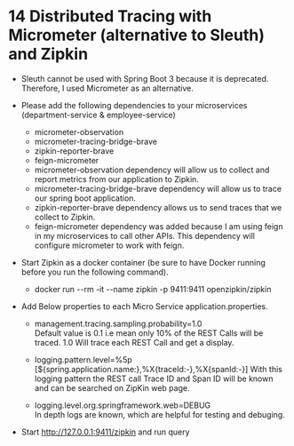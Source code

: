 # 14 Distributed Tracing with Micrometer (alternative to Sleuth) and Zipkin

- Sleuth cannot be used with Spring Boot 3 because it is deprecated. 
  Therefore, I used Micrometer as an alternative.
- Please add the following dependencies to your microservices (department-service & employee-service)
  - micrometer-observation
  - micrometer-tracing-bridge-brave
  - zipkin-reporter-brave</artifactId>
  - feign-micrometer
  - micrometer-observation dependency will allow us to collect and report metrics from our application to Zipkin.
  - micrometer-tracing-bridge-brave dependency will allow us to trace our spring boot application.
  - zipkin-reporter-brave dependency allows us to send traces that we collect to Zipkin.
  - feign-micrometer dependency was added because I am using feign in my microservices to call other APIs. 
    This dependency will configure micrometer to work with feign.

- Start Zipkin as a docker container (be sure to have Docker running before you run the following command).
  - docker run --rm -it --name zipkin -p 9411:9411 openzipkin/zipkin


- Add Below properties to each Micro Service application.properties.
  - management.tracing.sampling.probability=1.0   
    Default value is 0.1 i.e mean only 10% of the REST Calls will be traced. 
    1.0 Will trace each REST Call and get a display.

  - logging.pattern.level=%5p [${spring.application.name:},%X{traceId:-},%X{spanId:-}]
    With this logging pattern the REST call Trace ID and Span ID will be known and can be searched on ZipKin web page.

  - logging.level.org.springframework.web=DEBUG  
    In depth logs are known, which are helpful for testing and debuging.

- Start http://127.0.0.1:9411/zipkin and run query